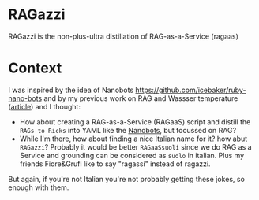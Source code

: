 # RAGazzi

RAGazzi is the non-plus-ultra distillation of RAG-as-a-Service (ragaas)

# Context

I was inspired by the idea of Nanobots https://github.com/icebaker/ruby-nano-bots and by my previous work on RAG and Wassser temperature ([article](https://medium.com/p/de69215d43df)) and I thought:

* How about creating a RAG-as-a-Service (RAGaaS) script and distill the `RAGs to Ricks` into YAML like the [Nanobots](https://github.com/icebaker/ruby-nano-bots), but focussed on RAG?
* While I'm there, how about finding a nice Italian name for it? how abut `RAGazzi`? Probably it would be better `RAGaaSsuoli` since we do RAG as a Service and grounding can be considered as `suolo` in italian. Plus my friends Fiore&Grufi like to say "ragassi" instead of ragazzi.

But again, if you're not Italian you're not probably getting these jokes, so enough with them.
